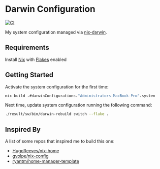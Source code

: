# Darwin Configuration

[![CI](https://github.com/sestrella/nix-home/actions/workflows/ci.yml/badge.svg)](https://github.com/sestrella/nix-home/actions/workflows/ci.yml)

My system configuration managed via
[nix-darwin](https://github.com/LnL7/nix-darwin).

## Requirements

Install [Nix](https://nixos.org/guides/install-nix.html) with
[Flakes](https://nixos.wiki/wiki/Flakes) enabled

## Getting Started

Activate the system configuration for the first time:

```sh
nix build .#darwinConfigurations."Administrators-MacBook-Pro".system
```

Next time, update system configuration running the following command:

```sh
./result/sw/bin/darwin-rebuild switch --flake .
```

## Inspired By

A list of some repos that inspired me to build this one:

- [HugoReeves/nix-home](https://github.com/HugoReeves/nix-home/)
- [gvolpe/nix-config](https://github.com/gvolpe/nix-config/)
- [ryantm/home-manager-template](https://github.com/ryantm/home-manager-template/)
